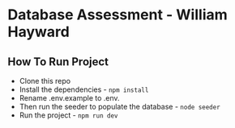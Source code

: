 # Database Assessment - William Hayward 

## How To Run Project

- Clone this repo 
- Install the dependencies -  `npm install`
- Rename .env.example to .env.
- Then run the seeder to populate the database - `node seeder`
- Run the project - `npm run dev`
